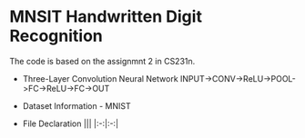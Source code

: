 # MNSIT Handwritten Digit Recognition

The code is based on the assignmnt 2 in CS231n. 

* Three-Layer Convolution Neural Network 
INPUT->CONV->ReLU->POOL->FC->ReLU->FC->OUT

* Dataset Information - MNIST

* File Declaration 
|||
|:-:|:-:|